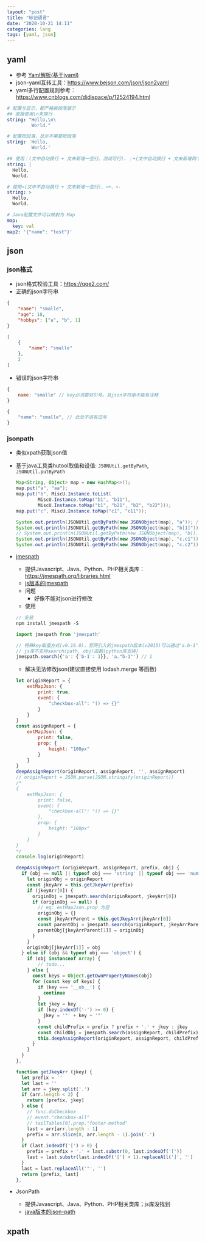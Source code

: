 ```yaml
---
layout: "post"
title: "标记语言"
date: "2020-10-21 14:11"
categories: lang
tags: [yaml, json]
---
```


## yaml

- 参考 [Yaml解析(基于jyaml)](/_posts/java/java-tools.md#Yaml解析(基于jyaml))
- json-yaml互转工具：https://www.bejson.com/json/json2yaml
- yaml多行配置规则参考：https://www.cnblogs.com/didispace/p/12524194.html

```yml
# 配置与显示，都严格按段落展示
## 直接使用\n来换行
string: "Hello,\n\
         World."

# 配置按段落，显示不需要按段落
string: 'Hello,
         World.'

## 使用｜(文中自动换行 + 文末新增一空行。测试可行)、｜+(文中自动换行 + 文末新增两个空行)、|-(文中自动换行 + 文末不新增空行)
string: |
  Hello,
  World.

# 使用>(文中不自动换行 + 文末新增一空行)、>+、>-
string: >
  Hello,
  World.

# Java配置文件可以映射为 Map
map:
  key: val
map2: '{"name": "test"}'
```

## json

### json格式

- json格式校验工具：https://qqe2.com/
- 正确的json字符串

```json
{
    "name": "smalle",
    "age": 18,
    "hobbys": ["a", "b", 1]
}

[
    {
        "name": "smalle"
    }, 
    2
]
```
- 错误的json字符串

```js
{
    name: "smalle" // key必须要双引号。且json字符串不能有注释
}

{
    "name": "smalle", // 此处不该有逗号
}
```

### jsonpath

- 类似xpath获取json值
- 基于java工具类hutool取值和设值: `JSONUtil.getByPath`, `JSONUtil.putByPath`

    ```java
    Map<String, Object> map = new HashMap<>();
    map.put("a", "aa");
    map.put("b", MiscU.Instance.toList(
            MiscU.Instance.toMap("b1", "b11"),
            MiscU.Instance.toMap("b1", "b21", "b2", "b22")));
    map.put("c", MiscU.Instance.toMap("c1", "c11"));

    System.out.println(JSONUtil.getByPath(new JSONObject(map), "a")); // aa
    System.out.println(JSONUtil.getByPath(new JSONObject(map), "b[1]")); // {"b1":"b21","b2":"b22"}
    // System.out.println(JSONUtil.getByPath(new JSONObject(map), "b[].b1")); // 不支持
    System.out.println(JSONUtil.getByPath(new JSONObject(map), "c.c1")); // c11
    System.out.println(JSONUtil.getByPath(new JSONObject(map), "c.c2")); // null
    ```
- [jmespath](https://jmespath.org/)
    - 提供Javascript、Java、Python、PHP相关类库：https://jmespath.org/libraries.html
    - [js版本的jmespath](https://github.com/jmespath/jmespath.js)
    - 问题
        - 好像不能对json进行修改
    - 使用

    ```js
    // 安装
    npm install jmespath -S

    import jmespath from 'jmespath'

    // 特殊key取值方式(v0.16.0)，官网引入的jmespath版本(v2015)可以通过"a.b-1"进行取值
    // js库不支持search(path, obj)函数(python库支持)
    jmespath.search({'a': {'b-1': 1}}, 'a."b-1"') // 1
    ```
    - 解决无法修改json(建议直接使用 lodash.merge 等函数)
    
    ```js
    let originReport = {
        extMapJson: {
            print: true,
            event: {
                "checkbox-all": "() => {}"
            }
        }
    }
    const assignReport = {
        extMapJson: {
            print: false,
            prop: {
                height: "100px"
            }
        }
    }
    deepAssignReport(originReport, assignReport, '', assignReport)
    // originReport = JSON.parse(JSON.stringify(originReport))
    /*
    {
        extMapJson: {
            print: false,
            event: {
                "checkbox-all": "() => {}"
            },
            prop: {
                height: "100px"
            }
        }
    }
    */
    console.log(originReport)

    deepAssignReport (originReport, assignReport, prefix, obj) {
      if (obj == null || typeof obj === 'string' || typeof obj === 'number' || typeof obj === 'function') {
        let originObj = originReport
        const jkeyArr = this.getJkeyArr(prefix)
        if (jkeyArr[0]) {
          originObj = jmespath.search(originReport, jkeyArr[0])
          if (originObj == null) {
            // eg: extMapJson.prop 为空
            originObj = {}
            const jkeyArrParent = this.getJkeyArr(jkeyArr[0])
            const parentObj = jmespath.search(originReport, jkeyArrParent[0])
            parentObj[jkeyArrParent[1]] = originObj
          }
        }
        originObj[jkeyArr[1]] = obj
      } else if (obj && typeof obj === 'object') {
        if (obj instanceof Array) {
            // todo...
        } else {
          const keys = Object.getOwnPropertyNames(obj)
          for (const key of keys) {
            if (key === '__ob__') {
              continue
            }
            let jkey = key
            if (key.indexOf('-') >= 0) {
              jkey = '"' + key + '"'
            }
            const childPrefix = prefix ? prefix + '.' + jkey : jkey
            const childObj = jmespath.search(assignReport, childPrefix)
            this.deepAssignReport(originReport, assignReport, childPrefix, childObj)
          }
        }
      }
    },

    function getJkeyArr (jkey) {
      let prefix = ''
      let last = ''
      let arr = jkey.split('.')
      if (arr.length < 2) {
        return [prefix, jkey]
      } else {
        // func.doCheckbox
        // event."checkbox-all"
        // tailTables[0].prop."footer-method"
        last = arr[arr.length - 1]
        prefix = arr.slice(0, arr.length - 1).join('.')
      }
      if (last.indexOf('[') > 0) {
        prefix = prefix + '.' + last.substr(0, last.indexOf('['))
        last = last.substr(last.indexOf('[') + 1).replaceAll(']', '')
      }
      last = last.replaceAll('"', '')
      return [prefix, last]
    },
    ```
- JsonPath
    - 提供Javascript、Java、Python、PHP相关类库；js库没找到
    - [java版本的json-path](https://github.com/json-path/JsonPath)

## xpath




